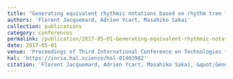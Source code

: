 ```yaml
---
title: "Generating equivalent rhythmic notations based on rhythm tree languages"
authors: 'Florent Jacquemard, Adrien Ycart, Masahiko Sakai'
collection: publications
category: conferences
permalink: /publication/2017-05-01-Generating-equivalent-rhythmic-notations-based-on-rhythm-tree-languages
date: 2017-05-01
venue: 'Proceedings of Third International Conference on Technologies for Music Notation and Representation (TENOR)'
hal: 'https://inria.hal.science/hal-01403982'
citation: 'Florent Jacquemard, Adrien Ycart, Masahiko Sakai, &quot;Generating equivalent rhythmic notations based on rhythm tree languages&quot; In the proceedings of Third International Conference on Technologies for Music Notation and Representation (TENOR), 2017.'
---
```


